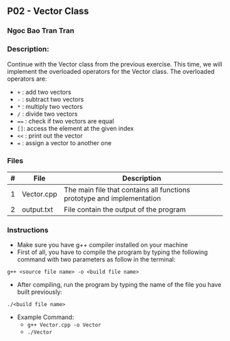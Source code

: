 ## P02 - Vector Class 
### Ngoc Bao Tran Tran
### Description:

Continue with the Vector class from the previous exercise. This time, we will implement the overloaded operators for the Vector class. The overloaded operators are:

- `+` : add two vectors
- `-` : subtract two vectors
- `*` : multiply two vectors
- `/` : divide two vectors
- `==` : check if two vectors are equal
- `[]`: access the element at the given index
- `<<` : print out the vector
- `=` : assign a vector to another one
  

### Files

|   #   | File       | Description                                                            |
| :---: | ---------- | ---------------------------------------------------------------------- |
|   1   | Vector.cpp | The main file that contains all functions prototype and implementation |
|   2   | output.txt   | File contain the output of the program                                 |

### Instructions

- Make sure you have g++ compiler installed on your machine
- First of all, you have to compile the program by typing the following command with two parameters as follow in the terminal:
```
g++ <source file name> -o <build file name>
```
- After compiling, run the program by typing the name of the file you have built previously:
```
./<build file name>
```

- Example Command:
  - ```g++ Vector.cpp -o Vector```
  - ```./Vector```
